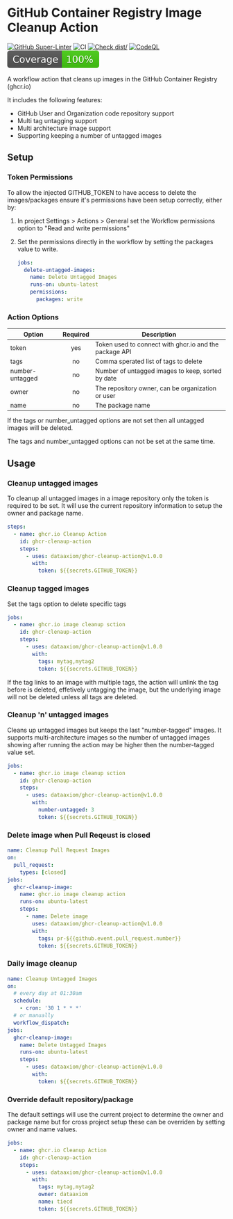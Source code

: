 # GitHub Container Registry Image Cleanup Action

[![GitHub Super-Linter](https://github.com/actions/typescript-action/actions/workflows/linter.yml/badge.svg)](https://github.com/super-linter/super-linter)
![CI](https://github.com/actions/typescript-action/actions/workflows/ci.yml/badge.svg)
[![Check dist/](https://github.com/actions/typescript-action/actions/workflows/check-dist.yml/badge.svg)](https://github.com/actions/typescript-action/actions/workflows/check-dist.yml)
[![CodeQL](https://github.com/actions/typescript-action/actions/workflows/codeql-analysis.yml/badge.svg)](https://github.com/actions/typescript-action/actions/workflows/codeql-analysis.yml)
[![Coverage](./badges/coverage.svg)](./badges/coverage.svg)

A workflow action that cleans up images in the GitHub Container Registry
(ghcr.io)

It includes the following features:

- GitHub User and Organization code repository support
- Multi tag untagging support
- Multi architecture image support
- Supporting keeping a number of untagged images

## Setup

### Token Permissions

To allow the injected GITHUB_TOKEN to have access to delete the images/packages
ensure it's permissions have been setup correctly, either by:

1. In project Settings > Actions > General set the Workflow permissions option
   to "Read and write permissions"
1. Set the permissions directly in the workflow by setting the packages value to
   write.

   ```yaml
   jobs:
     delete-untagged-images:
       name: Delete Untagged Images
       runs-on: ubuntu-latest
       permissions:
         packages: write
   ```

### Action Options

| Option          | Required | Description                                            |
| --------------- | :------: | ------------------------------------------------------ |
| token           |   yes    | Token used to connect with ghcr.io and the package API |
| tags            |    no    | Comma sperated list of tags to delete                  |
| number-untagged |    no    | Number of untagged images to keep, sorted by date      |
| owner           |    no    | The repository owner, can be organization or user      |
| name            |    no    | The package name                                       |

If the tags or number_untagged options are not set then all untagged images will
be deleted.

The tags and number_untagged options can not be set at the same time.

## Usage

### Cleanup untagged images

To cleanup all untagged images in a image repository only the token is required
to be set. It will use the current repository information to setup the owner and
package name.

```yaml
steps:
  - name: ghcr.io Cleanup Action
    id: ghcr-clenaup-action
    steps:
      - uses: dataaxiom/ghcr-cleanup-action@v1.0.0
        with:
          token: ${{secrets.GITHUB_TOKEN}}
```

### Cleanup tagged images

Set the tags option to delete specific tags

```yaml
jobs:
  - name: ghcr.io image cleanup sction
    id: ghcr-clenaup-action
    steps:
      - uses: dataaxiom/ghcr-cleanup-action@v1.0.0
        with:
          tags: mytag,mytag2
          token: ${{secrets.GITHUB_TOKEN}}
```

If the tag links to an image with multiple tags, the action will unlink the tag
before is deleted, effetively untagging the image, but the underlying image will
not be deleted unless all tags are deleted.

### Cleanup 'n' untagged images

Cleans up untagged images but keeps the last "number-tagged" images. It supports
multi-architecture images so the number of untagged images showing after running
the action may be higher then the number-tagged value set.

```yaml
jobs:
  - name: ghcr.io image cleanup sction
    id: ghcr-clenaup-action
    steps:
      - uses: dataaxiom/ghcr-cleanup-action@v1.0.0
        with:
          number-untagged: 3
          token: ${{secrets.GITHUB_TOKEN}}
```

### Delete image when Pull Reqeust is closed

```yaml
name: Cleanup Pull Request Images
on:
  pull_request:
    types: [closed]
jobs:
  ghcr-cleanup-image:
    name: ghcr.io image cleanup action
    runs-on: ubuntu-latest
    steps:
      - name: Delete image
        uses: dataaxiom/ghcr-cleanup-action@v1.0.0
        with:
          tags: pr-${{github.event.pull_request.number}}
          token: ${{secrets.GITHUB_TOKEN}}
```

### Daily image cleanup

```yaml
name: Cleanup Untagged Images
on:
  # every day at 01:30am
  schedule:
    - cron: '30 1 * * *'
  # or manually
  workflow_dispatch:
jobs:
  ghcr-cleanup-image:
    name: Delete Untagged Images
    runs-on: ubuntu-latest
    steps:
      - uses: dataaxiom/ghcr-cleanup-action@v1.0.0
        with:
          token: ${{secrets.GITHUB_TOKEN}}
```

### Override default repository/package

The default settings will use the current project to determine the owner and
package name but for cross project setup these can be overriden by setting owner
and name values.

```yaml
jobs:
  - name: ghcr.io Cleanup Action
    id: ghcr-clenaup-action
    steps:
      - uses: dataaxiom/ghcr-cleanup-action@v1.0.0
        with:
          tags: mytag,mytag2
          owner: dataaxiom
          name: tiecd
          token: ${{secrets.GITHUB_TOKEN}}
```

